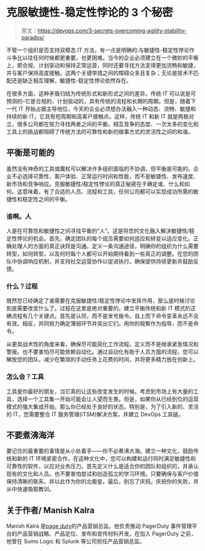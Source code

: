 # 克服敏捷性-稳定性悖论的 3 个秘密

> 原文：<https://devops.com/3-secrets-overcoming-agility-stability-paradox/>

不管一个组织是否支持双模态 IT 方法，有一点是明确的:与敏捷性-稳定性悖论作斗争比以往任何时候都更重要，也更困难。当今的企业必须建立在一个微妙的平衡上，即合规、计划驱动和保持正常运营，同时还要寻找方法变得更加流畅和敏捷，并与客户保持高度接触。这两个关键举措之间的障碍众多且复杂；无论是技术不匹配还是缺乏相互理解，敏捷性-稳定性悖论依然存在。

在很多方面，这种矛盾归结为传统形式和新形式之间的差异。传统 IT 可以说是可预测的–它是合规的、计划驱动的，具有传统的流程和长期的周期。但是，随着下一代 IT 开始占据主导地位，今天的企业必须想办法融入一种动态、流畅、敏捷和持续的新 IT，它具有短周期和高客户接触点。这样，传统 IT 和新 IT 就是两极对立，很多公司都在努力寻找两者之间的平衡。相互竞争的态度、一次太多的变化和工具上的挑战都阻碍了传统方法的可靠性和新的做事方式的灵活性之间的和谐。

## 平衡是可能的

虽然没有神奇的工具或魔杖可以解决许多组织面临的不协调，但平衡是可能的。企业不必选择可靠性、客户体验、正常运行时间和性能，而不是敏捷性、发布速度、新市场和竞争响应。克服敏捷性/稳定性悖论的真正秘密在于确定谁、什么和如何。这意味着，有了合适的人员、流程和工具，任何公司都可以实现成功所需的敏捷性和稳定性之间的平衡。

### 谁啊。人

人是在可靠性和敏捷性之间寻找平衡的“人”。这是将您的文化融入解决敏捷性/稳定性悖论的机会。首先，确定团队的每个成员需要如何适应和转变以适应变化。正确处理人的方面的真正诀窍是沟通。定义一条沟通途径，明确你的组织为什么需要转型，如何转型，以及何时每个人都可以开始期待看到一些真正的调整。在您的团队中协调响应机制，并支持社交运营协作以促进执行。确保提供持续更新并鼓励反馈。

### 什么？过程

既然您已经确定了谁需要在克服敏捷性/稳定性悖论中发挥作用，那么是时候讨论到底需要改变什么了。过程在这里是绝对重要的。建立平衡传统和新 IT 模式的正确流程有几个关键点。首先是认同，而不是发号施令。自上而下命令变革永远不会有效。相反，共同努力确定薄弱环节并突出它们。用你的观察作为指导，而不是命令。

从更具战术性的角度来看，确保尽可能简化工作流程。定义而不是继承紧急情况和警报。也不要害怕尽可能依赖自动化。通过自动化有助于人员方面的流程，您可以解放您的团队，减少在繁琐的手动任务上花费的时间，并将更多精力放在创新上。

### 怎么会？工具

工具是你最好的朋友，当它真的让这些改变发生的时候。考虑到市场上有大量的工具，选择一个工具集一开始可能会让人望而生畏。但是，如果你从已经到位的运营模式的强大集成开始，那么你已经处于良好的状态。特别是，为了引入新的、灵活的 IT，您需要整合 IT 服务管理(ITSM)解决方案，并建立 DevOps 工具链。

## 不要煮沸海洋

要记住的最重要的事情是从小处着手——你不必煮沸大海。建立一种文化，鼓励传统和新的 IT 环境紧密合作，在这种文化中，您可以构建和运行同时满足敏捷性和可靠性的软件，以应对业务压力。首先定义什么是适合你的团队和组织的，并承认现有的文化和人员。也不要害怕尝试和创造孤立的学习环境。只要确保与客户价值保持清晰的联系，并以此作为你的北极星。最后，别忘了庆祝。庆祝你的失败，并从中快速吸取教训。

## 关于作者/ Manish Kalra

Manish Kalra 是[page duty](https://www.pagerduty.com/)的产品营销总监。他负责推动 PagerDuty 事件管理平台的产品营销战略、产品定位、发布和宣传材料开发。在加入 PagerDuty 之前，他曾在 Sumo Logic 和 Splunk 等公司担任产品营销总监。